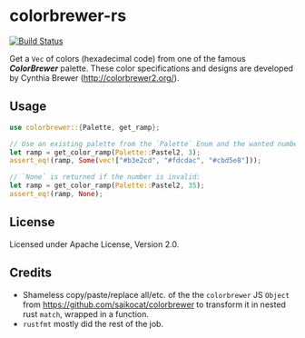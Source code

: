 # colorbrewer-rs
[![Build Status](https://travis-ci.org/mthh/colorbrewer-rs.svg?branch=master)](https://travis-ci.org/mthh/colorbrewer-rs)

Get a `Vec` of colors (hexadecimal code) from one of the famous _**ColorBrewer**_ palette.
These color specifications and designs are developed by Cynthia Brewer (http://colorbrewer2.org/).

## Usage
```rust
use colorbrewer::{Palette, get_ramp};

// Use an existing palette from the `Palette` Enum and the wanted number of colors:
let ramp = get_color_ramp(Palette::Pastel2, 3);
assert_eq!(ramp, Some(vec!["#b3e2cd", "#fdcdac", "#cbd5e8"]));

// `None` is returned if the number is invalid:
let ramp = get_color_ramp(Palette::Pastel2, 35);
assert_eq!(ramp, None);
```

## License
Licensed under Apache License, Version 2.0.

## Credits
- Shameless copy/paste/replace all/etc. of the the `colorbrewer` JS `Object` from https://github.com/saikocat/colorbrewer to transform it in nested rust `match`, wrapped in a function.
- `rustfmt` mostly did the rest of the job.
